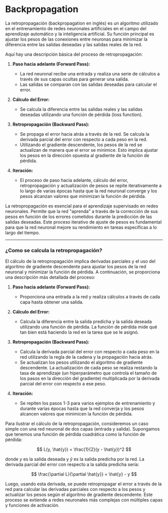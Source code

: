 # Backpropagation

La retropropagación (backpropagation en inglés) es un algoritmo utilizado en el entrenamiento de redes neuronales artificiales en el campo del aprendizaje automático y la inteligencia artificial. Su función principal es ajustar los pesos de las conexiones entre neuronas para minimizar la diferencia entre las salidas deseadas y las salidas reales de la red.

Aquí hay una descripción básica del proceso de retropropagación:

1. **Paso hacia adelante (Forward Pass):**
   - La red neuronal recibe una entrada y realiza una serie de cálculos a través de sus capas ocultas para generar una salida.
   - Las salidas se comparan con las salidas deseadas para calcular el error.

2. **Cálculo del Error:**
   - Se calcula la diferencia entre las salidas reales y las salidas deseadas utilizando una función de pérdida (loss function).

3. **Retropropagación (Backward Pass):**
   - Se propaga el error hacia atrás a través de la red. Se calcula la derivada parcial del error con respecto a cada peso en la red.
   - Utilizando el gradiente descendente, los pesos de la red se actualizan de manera que el error se minimice. Esto implica ajustar los pesos en la dirección opuesta al gradiente de la función de pérdida.

4. **Iteración:**
   - El proceso de paso hacia adelante, cálculo del error, retropropagación y actualización de pesos se repite iterativamente a lo largo de varias épocas hasta que la red neuronal converge y los pesos alcanzan valores que minimizan la función de pérdida.

La retropropagación es esencial para el aprendizaje supervisado en redes neuronales. Permite que la red "aprenda" a través de la corrección de sus pesos en función de los errores cometidos durante la predicción de las salidas deseadas. Este proceso iterativo de ajuste de pesos es fundamental para que la red neuronal mejore su rendimiento en tareas específicas a lo largo del tiempo.

---

### ¿Como se calcula la retropropagación?

El cálculo de la retropropagación implica derivadas parciales y el uso del algoritmo de gradiente descendente para ajustar los pesos de la red neuronal y minimizar la función de pérdida. A continuación, se proporciona una descripción más detallada del proceso:

1. **Paso hacia adelante (Forward Pass):**
   - Proporciona una entrada a la red y realiza cálculos a través de cada capa hasta obtener una salida.

2. **Cálculo del Error:**
   - Calcula la diferencia entre la salida predicha y la salida deseada utilizando una función de pérdida. La función de pérdida mide qué tan bien está haciendo la red en la tarea que se le asignó.

3. **Retropropagación (Backward Pass):**
   - Calcula la derivada parcial del error con respecto a cada peso en la red utilizando la regla de la cadena y la propagación hacia atrás.
   - Se actualizan los pesos utilizando el algoritmo de gradiente descendente. La actualización de cada peso se realiza restando la tasa de aprendizaje (un hiperparámetro que controla el tamaño de los pasos en la dirección del gradiente) multiplicada por la derivada parcial del error con respecto a ese peso.

4. **Iteración:**
   - Se repiten los pasos 1-3 para varios ejemplos de entrenamiento y durante varias épocas hasta que la red converja y los pesos alcancen valores que minimicen la función de pérdida.

Para ilustrar el cálculo de la retropropagación, consideremos un caso simple con una red neuronal de dos capas (entrada y salida). Supongamos que tenemos una función de pérdida cuadrática como la función de pérdida:

$$ L(y, \hat{y}) = \frac{1}{2}(y - \hat{y})^2 $$

donde $y$ es la salida deseada y $\hat{y}$ es la salida predicha por la red. La derivada parcial del error con respecto a la salida predicha sería:

$$ \frac{\partial L}{\partial \hat{y}} = \hat{y} - y $$

Luego, usando esta derivada, se puede retropropagar el error a través de la red para calcular las derivadas parciales con respecto a los pesos y actualizar los pesos según el algoritmo de gradiente descendente. Este proceso se extiende a redes neuronales más complejas con múltiples capas y funciones de activación.

